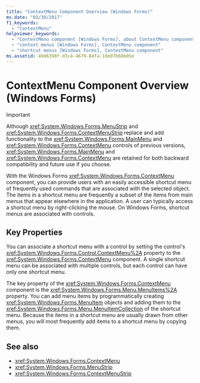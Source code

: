 ```yaml
---
title: "ContextMenu Component Overview (Windows Forms)"
ms.date: "03/30/2017"
f1_keywords: 
  - "ContextMenu"
helpviewer_keywords: 
  - "ContextMenu component [Windows Forms], about ContextMenu component"
  - "context menus [Windows Forms], ContextMenu component"
  - "shortcut menus [Windows Forms], ContextMenu component"
ms.assetid: 49d6398f-d3c4-4679-84fa-1de07b68b05e
---
```

# ContextMenu Component Overview (Windows Forms)
> [!IMPORTANT]
>  Although <xref:System.Windows.Forms.MenuStrip> and <xref:System.Windows.Forms.ContextMenuStrip> replace and add functionality to the <xref:System.Windows.Forms.MainMenu> and <xref:System.Windows.Forms.ContextMenu> controls of previous versions, <xref:System.Windows.Forms.MainMenu> and <xref:System.Windows.Forms.ContextMenu> are retained for both backward compatibility and future use if you choose.  
  
 With the Windows Forms <xref:System.Windows.Forms.ContextMenu> component, you can provide users with an easily accessible shortcut menu of frequently used commands that are associated with the selected object. The items in a shortcut menu are frequently a subset of the items from main menus that appear elsewhere in the application. A user can typically access a shortcut menu by right-clicking the mouse. On Windows Forms, shortcut menus are associated with controls.  
  
## Key Properties  
 You can associate a shortcut menu with a control by setting the control's <xref:System.Windows.Forms.Control.ContextMenu%2A> property to the <xref:System.Windows.Forms.ContextMenu> component. A single shortcut menu can be associated with multiple controls, but each control can have only one shortcut menu.  
  
 The key property of the <xref:System.Windows.Forms.ContextMenu> component is the <xref:System.Windows.Forms.Menu.MenuItems%2A> property. You can add menu items by programmatically creating <xref:System.Windows.Forms.MenuItem> objects and adding them to the <xref:System.Windows.Forms.Menu.MenuItemCollection> of the shortcut menu. Because the items in a shortcut menu are usually drawn from other menus, you will most frequently add items to a shortcut menu by copying them.  
  
## See also
- <xref:System.Windows.Forms.ContextMenu>
- <xref:System.Windows.Forms.MenuStrip>
- <xref:System.Windows.Forms.ContextMenuStrip>
